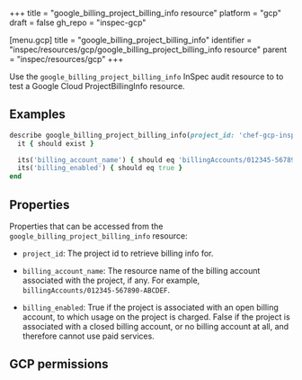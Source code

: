 +++
title = "google_billing_project_billing_info resource"
platform = "gcp"
draft = false
gh_repo = "inspec-gcp"

[menu.gcp]
title = "google_billing_project_billing_info"
identifier = "inspec/resources/gcp/google_billing_project_billing_info resource"
parent = "inspec/resources/gcp"
+++

Use the `google_billing_project_billing_info` InSpec audit resource to to test a Google Cloud ProjectBillingInfo resource.

## Examples

```ruby
describe google_billing_project_billing_info(project_id: 'chef-gcp-inspec') do
  it { should exist }

  its('billing_account_name') { should eq 'billingAccounts/012345-567890-ABCDEF' }
  its('billing_enabled') { should eq true }
end
```

## Properties

Properties that can be accessed from the `google_billing_project_billing_info` resource:


  * `project_id`: The project id to retrieve billing info for.

  * `billing_account_name`: The resource name of the billing account associated with the project, if any. For example, `billingAccounts/012345-567890-ABCDEF`.

  * `billing_enabled`: True if the project is associated with an open billing account, to which usage on the project is charged. False if the project is associated with a closed billing account, or no billing account at all, and therefore cannot use paid services.


## GCP permissions

